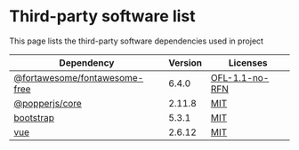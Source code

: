 # Third-party software list

This page lists the third-party software dependencies used in project

| Dependency                                                                                   | Version | Licenses                                                                      |
|----------------------------------------------------------------------------------------------|---------|-------------------------------------------------------------------------------|
| [@fortawesome/fontawesome-free](https://www.npmjs.com/package/@fortawesome/fontawesome-free) | 6.4.0   | [OFL-1.1-no-RFN](http://scripts.sil.org/cms/scripts/page.php?item_id=OFL_web) |
| [@popperjs/core](https://www.npmjs.com/package/@popperjs/core)                               | 2.11.8  | [MIT](http://opensource.org/licenses/mit-license.php)                         |
| [bootstrap](https://www.npmjs.com/package/bootstrap)                                         | 5.3.1   | [MIT](http://opensource.org/licenses/mit-license.php)                         |
| [vue](https://www.npmjs.com/package/vue)                                                     | 2.6.12  | [MIT](http://opensource.org/licenses/mit-license.php)                         |